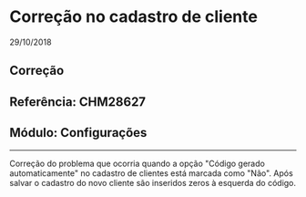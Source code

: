 # Correção no cadastro de cliente
29/10/2018
## Correção
## Referência: CHM28627
## Módulo: Configurações
***

Correção do problema que ocorria quando a opção "Código gerado automaticamente" no cadastro de clientes está marcada como "Não". Após salvar o cadastro do novo cliente são inseridos zeros à esquerda do código.